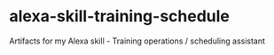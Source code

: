 # alexa-skill-training-schedule
Artifacts for my Alexa skill - Training operations / scheduling assistant
